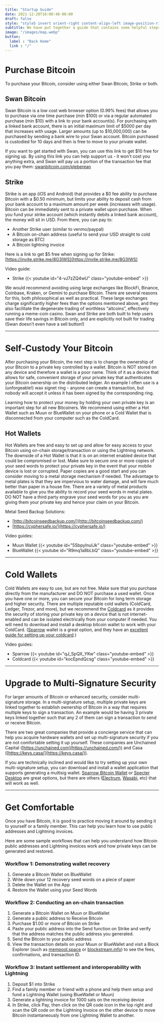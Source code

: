 ```yaml
---
title: "Startup Guide"
date: 2021-12-20T10:00:48-08:00
draft: false
style: "style5 invert orient-right content-align-left image-position-right onload-image-fade-in onload-content-fade-right"
subtitle: We have put together a guide that contains some helpful steps and guides to get you up and running with Bitcoin.
image: "/images/map.webp"
button:
  label : "Back Home"
  link : "/"
---
```


# Purchase Bitcoin

To purchase your Bitcoin, consider using either Swan Bitcoin, Strike or both. 


## Swan Bitcoin

Swan Bitcoin is a low cost web browser option (0.99% fees) that allows you to purchase via one time purchase (min $100) or via a regular automated purchase (min $10) with a link to your bank account(s). For purchasing with a linked bank account, there is an initial maximum limit of $5000 per day that increases with usage. Larger amounts (up to $10,000,000) can be purchased by sending a bank wire to your Swan account. Bitcoin purchased is custodied for 10 days and then is free to move to your private wallet.

If you want to get started with Swan, you can use this link to get $10 free for signing up. By using this link you can help support us - it won't cost you anything extra, and Swan will pay us a portion of the transaction fee that you pay them: [swanbitcoin.com/pleberean](http://swanbitcoin.com/pleberean)


## Strike

Strike is an app (iOS and Android) that provides a $0 fee ability to purchase Bitcoin with a $0.50 minimum, but limits your ability to deposit cash from your bank account to a maximum amount per week (increases with usage). Bitcoin can be immediately sent to a private wallet upon purchase. When you fund your strike account (which instantly debits a linked bank account), the money will sit in USD. From there, you can pay to:
- Another Strike user (similar to venmo/paypal)
- A Bitcoin on-chain address (useful to send your USD straight to cold storage as BTC)
- A Bitcoin lightning invoice

Here is a link to get $5 free when signing up for Strike: [https://invite.strike.me/8G3IWS](https://invite.strike.me/8G3IWS)

Video guide: 
* Strike {{< youtube id="4-vJ7zZQ4wU" class="youtube-embed" >}}

We would recommend avoiding using large exchanges like BlockFi, Binance, Coinbase, Kraken, or Gemini to purchase Bitcoin. There are several reasons for this, both philosophical as well as practical. These large exchanges charge significantly higher fees than the options mentioned above, and they also facilitate the degenerate trading of worthless “altcoins”, effectively running a meme-coin casino. Swan and Strike are both built to help users save their life savings in Bitcoin only, and are explicitly not built for trading (Swan doesn’t even have a sell button!)

---

# Self-Custody Your Bitcoin

After purchasing your Bitcoin, the next step is to change the ownership of your Bitcoin to a private key controlled by a wallet. Bitcoin is NOT stored on any device and therefore a wallet is a poor name. Think of it as a device that allows for safe, convenient storage of your private key that authenticates your Bitcoin ownership on the distributed ledger. An example I often use is a (unforgeable!) wax signet ring - anyone can create a transaction, but nobody will accept it unless it has been signed by the corresponding ring. 

Learning how to protect your money by holding your own private key is an important step for all new Bitcoiners. We recommend using either a Hot Wallet such as Muun or BlueWallet on your phone or a Cold Wallet that is disconnected from your computer such as the ColdCard. 


## Hot Wallets

Hot Wallets are free and easy to set up and allow for easy access to your Bitcoin using on-chain storage/transaction or using the Lightning network. The downside of a Hot Wallet is that it is on an internet enabled device that could be compromised or lost. Make sure to secure one or more copies of your seed words to protect your private key in the event that your mobile device is lost or corrupted. Paper copies are a good start and you can consider moving to a metal storage mechanism if needed. The advantage to metal plates is that they are impervious to water damage, and will fare much better than paper in a house fire. There are a variety of metal products available to give you the ability to record your seed words in metal plates. DO NOT have a third party engrave your seed words for you as you are giving them your private key and hence your claim on your Bitcoin.

Metal Seed Backup Solutions:



* [http://bitcoinseedbackup.com/](http://bitcoinseedbackup.com/)
* [https://cyphersafe.io/](https://cyphersafe.io/)

Video guides:

* Muun Wallet {{< youtube id="5SbpyInuIJk" class="youtube-embed" >}}
* BlueWallet {{< youtube id="R9mq1a8bLbQ" class="youtube-embed" >}}

---

# Cold Wallets

Cold Wallets are easy to use, but are not free. Make sure that you purchase directly from the manufacturer and DO NOT purchase a used wallet. Once you have one or more, you can secure your Bitcoin for long term storage and higher security. There are multiple reputable cold wallets (ColdCard, Ledger, Trezor, and more), but we recommend the [Coldcard](https://www.coldcard.com) as it provides the security of storing your private key on a device that is not internet-enabled and can be isolated electrically from your computer if needed. You will need to download and install a desktop bitcoin wallet to work with your ColdCard. ([Sparrow](https://sparrowwallet.com) wallet is a great option, and they have an [excellent guide for setting up your coldcard](https://sparrowwallet.com/docs/coldcard-wallet.html).)

Video guides:

* Sparrow {{< youtube id="qJ_SpQX_YKw" class="youtube-embed" >}}
* Coldcard {{< youtube id="kocEpndQcsg" class="youtube-embed" >}}

---

# Upgrade to Multi-Signature Security

For larger amounts of Bitcoin or enhanced security, consider multi-signature storage. In a multi-signature setup, multiple private keys are linked together to establish ownership of Bitcoin in a way that requires multiple keys to sign a transaction. An example would be having 3 private keys linked together such that any 2 of them can sign a transaction to send or receive Bitcoin. 

There are two great companies that provide a concierge service that can help you acquire hardware wallets and set up multi-signature security if you are not comfortable setting it up yourself. These companies are Unchained Capital ([https://unchained.com](https://unchained.com/)) and Casa ([https://keys.casa/](https://keys.casa/)).

If you are technically inclined and would like to try setting up your own multi-signature setup, you can download and install a wallet application that supports generating a multisig wallet. [Sparrow Bitcoin Wallet](https://www.sparrowwallet.com) or [Specter Desktop](https://specter.solutions) are great options, but there are others ([Electrum](https://electrum.org/#home), [Wasabi](https://wasabiwallet.io), etc) that will work as well. 

---

# Get Comfortable

Once you have Bitcoin, it is good to practice moving it around by sending it to yourself or a family member. This can help you learn how to use public addresses and Lightning invoices.

Here are some sample workflows that can help you understand how Bitcoin public addresses and Lightning invoices work and how private keys can be generated and restored. 


### Workflow 1: Demonstrating wallet recovery
1. Generate a Bitcoin Wallet on BlueWallet
2. Write down your 12 recovery seed words on a piece of paper
3. Delete the Wallet on the App
4. Restore the Wallet using your Seed Words


### Workflow 2: Conducting an on-chain transaction
1. Generate a Bitcoin Wallet on Muun or BlueWallet
2. Generate a public address to Receive Bitcoin
3. Purchase $1.00 or more of Bitcoin on Strike
4. Paste your public address into the Send function on Strike and verify that the address matches the public address you generated. 
5. Send the Bitcoin to your public address
6. View the transaction details on your Muun or BlueWallet and visit a Block Explorer (such as [mempool.space](https://mempool.space) or [blockstream.info](https://blockstream.info)) to see the fees, confirmations, and transaction ID.


### Workflow 3: Instant settlement and interoperability with Lightning
1. Deposit $1 into Strike
2. Find a family member or friend with a phone and help them setup and fund a Lightning Wallet (using BlueWallet or Muun)
3. Generate a lightning invoice for 1000 sats on the receiving device
4. In Strike, click Pay, then click on the QR code icon in the top right and scan the QR code on the Lightning Invoice on the other device to move Bitcoin instantaneously from one Lightning Wallet to another.
